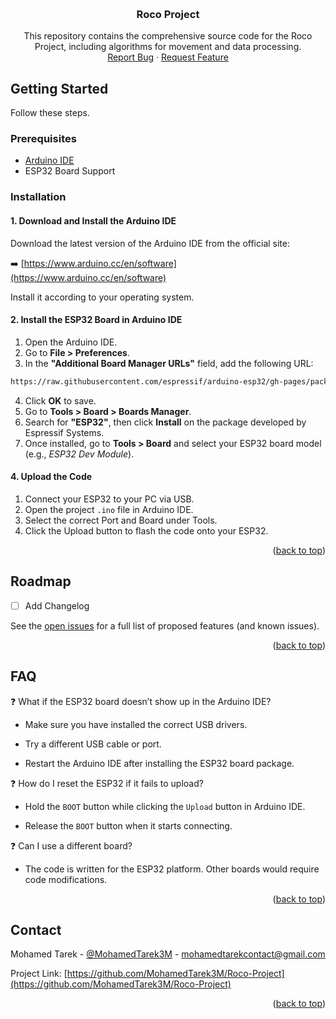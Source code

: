 <a id="readme-top"></a>
<!-- PROJECT LOGO -->
<br />
<div align="center">
  <a href="https://github.com/MohamedTarek3M/Roco-Project">
<!--    <img src="images/logo.png" alt="Logo" width="80" height="80"> -->
  </a>

  <h3 align="center">Roco Project</h3>

  <p align="center">
    This repository contains the comprehensive source code for the Roco Project, including algorithms for movement and data processing.
    <br />
    <a href="https://github.com/MohamedTarek3M/Roco-Project/issues/new?labels=bug&template=bug-report---.md">Report Bug</a>
    &middot;
    <a href="https://github.com/MohamedTarek3M/Roco-Project/issues/new?labels=enhancement&template=feature-request---.md">Request Feature</a>
  </p>
</div>

<!-- GETTING STARTED -->
## Getting Started

Follow these steps.

### Prerequisites

- [Arduino IDE](https://www.arduino.cc/en/software)
- ESP32 Board Support

### Installation

#### 1. Download and Install the Arduino IDE

Download the latest version of the Arduino IDE from the official site:

➡️ [https://www.arduino.cc/en/software](https://www.arduino.cc/en/software)

Install it according to your operating system.

#### 2. Install the ESP32 Board in Arduino IDE

1. Open the Arduino IDE.
2. Go to **File > Preferences**.
3. In the **"Additional Board Manager URLs"** field, add the following URL:
```sh
https://raw.githubusercontent.com/espressif/arduino-esp32/gh-pages/package_esp32_index.json
```
4. Click **OK** to save.
5. Go to **Tools > Board > Boards Manager**.
6. Search for **"ESP32"**, then click **Install** on the package developed by Espressif Systems.
7. Once installed, go to **Tools > Board** and select your ESP32 board model (e.g., *ESP32 Dev Module*).

#### 4. Upload the Code

1. Connect your ESP32 to your PC via USB.
2. Open the project `.ino` file in Arduino IDE.
3. Select the correct Port and Board under Tools.
4. Click the Upload button to flash the code onto your ESP32.

<p align="right">(<a href="#readme-top">back to top</a>)</p>



<!-- USAGE EXAMPLES -->
<!--
## Usage



_For more examples, please refer to the [Documentation](https://)_

<p align="right">(<a href="#readme-top">back to top</a>)</p>
-->



<!-- ROADMAP -->
## Roadmap

- [ ] Add Changelog
<!--
    - [x] New
    - [ ] Update
-->

See the [open issues](https://github.com/MohamedTarek3M/Roco-Project/issues) for a full list of proposed features (and known issues).

<p align="right">(<a href="#readme-top">back to top</a>)</p>


## FAQ

❓ What if the ESP32 board doesn’t show up in the Arduino IDE?

- Make sure you have installed the correct USB drivers.

- Try a different USB cable or port.

- Restart the Arduino IDE after installing the ESP32 board package.

❓ How do I reset the ESP32 if it fails to upload?

- Hold the `BOOT` button while clicking the `Upload` button in Arduino IDE.

- Release the `BOOT` button when it starts connecting.

❓ Can I use a different board?

- The code is written for the ESP32 platform. Other boards would require code modifications.

<p align="right">(<a href="#readme-top">back to top</a>)</p>


<!-- LICENSE -->
<!--
## License

Distributed under the MIT License. See `LICENSE.txt` for more information.

<p align="right">(<a href="#readme-top">back to top</a>)</p>
-->


<!-- CONTACT -->
## Contact

Mohamed Tarek - [@MohamedTarek3M](https://twitter.com/MohamedTarek3M) - mohamedtarekcontact@gmail.com

Project Link: [https://github.com/MohamedTarek3M/Roco-Project](https://github.com/MohamedTarek3M/Roco-Project)

<p align="right">(<a href="#readme-top">back to top</a>)</p>



<!-- MARKDOWN LINKS & IMAGES -->
<!--
[issues-url]: https://github.com/MohamedTarek3M/Roco-Project/issues
[license-url]: https://github.com/MohamedTarek3M/Roco-Project/blob/master/LICENSE.txt
[product-screenshot]: images/screenshot.png
-->
